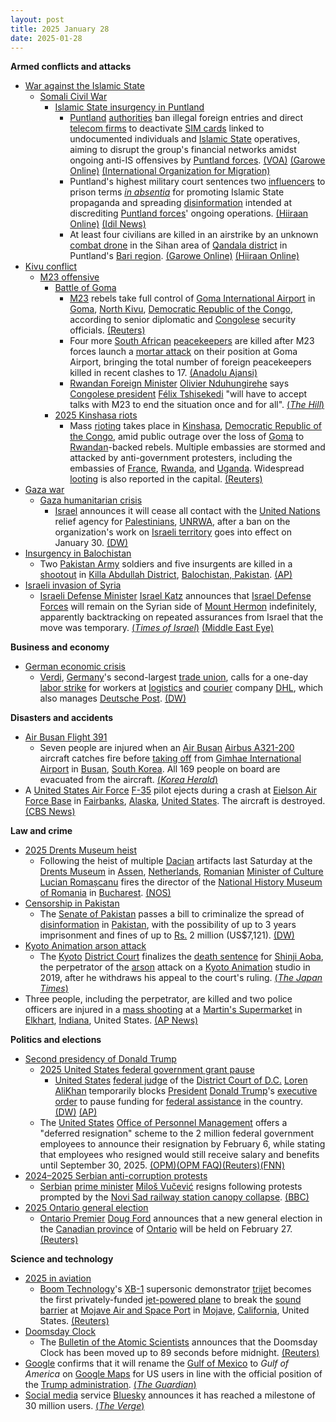 ```yaml
---
layout: post
title: 2025 January 28
date: 2025-01-28
---
```



**Armed conflicts and attacks**

* [War against the Islamic State](https://en.wikipedia.org/wiki/War_against_the_Islamic_State "War against the Islamic State")
  + [Somali Civil War](https://en.wikipedia.org/wiki/Somali_Civil_War_%282009%E2%80%93present%29 "Somali Civil War (2009–present)")
    - [Islamic State insurgency in Puntland](https://en.wikipedia.org/wiki/Islamic_State_insurgency_in_Puntland "Islamic State insurgency in Puntland")
      * [Puntland](https://en.wikipedia.org/wiki/Puntland "Puntland") [authorities](https://en.wikipedia.org/wiki/Government_of_Puntland "Government of Puntland") ban illegal foreign entries and direct [telecom firms](https://en.wikipedia.org/wiki/Telecommunications_company "Telecommunications company") to deactivate [SIM cards](https://en.wikipedia.org/wiki/SIM_card "SIM card") linked to undocumented individuals and [Islamic State](https://en.wikipedia.org/wiki/Islamic_State_%E2%80%93_Somalia_Province "Islamic State – Somalia Province") operatives, aiming to disrupt the group's financial networks amidst ongoing anti-IS offensives by [Puntland forces](https://en.wikipedia.org/wiki/Puntland_Security_Force "Puntland Security Force"). [(VOA)](https://www.voanews.com/a/puntland-blocks-illegal-entry-of-foreigners-in-is-crackdown/7953395.html) [(Garowe Online)](https://www.garoweonline.com/en/news/puntland/somalia-puntland-crackdown-targets-isis-linked-foreigners) [(International Organization for Migration)](https://dtm.iom.int/reports/somalia-border-point-flow-monitoring-november-2024)
      * Puntland's highest military court sentences two [influencers](https://en.wikipedia.org/wiki/Influencer "Influencer") to prison terms *[in absentia](https://en.wikipedia.org/wiki/Trial_in_absentia "Trial in absentia")* for promoting Islamic State propaganda and spreading [disinformation](https://en.wikipedia.org/wiki/Disinformation "Disinformation") intended at discrediting [Puntland forces](https://en.wikipedia.org/wiki/Puntland_Dervish_Force "Puntland Dervish Force")' ongoing operations. [(Hiiraan Online)](https://www.hiiraan.com/news4/2025/Jan/199996/puntland_sentences_two_social_media_influencers_for_supporting_isis.aspx) [(Idil News)](https://www.idilnews.com/puntland-military-court-sentences-two-men-for-promoting-isis-propaganda/)
      * At least four civilians are killed in an airstrike by an unknown [combat drone](https://en.wikipedia.org/wiki/Drone_warfare "Drone warfare") in the Sihan area of [Qandala district](https://en.wikipedia.org/wiki/Qandala_District "Qandala District") in Puntland's [Bari region](https://en.wikipedia.org/wiki/Bari_Region "Bari Region"). [(Garowe Online)](https://www.garoweonline.com/en/news/puntland/somalia-an-airstrike-kills-four-civilians-from-the-same-family-in-puntland) [(Hiiraan Online)](https://www.hiiraan.com/news4/2025/Jan/199995/unidentified_drone_strike_kills_four_civilians_near_isis_stronghold_in_bari_region.aspx)
* [Kivu conflict](https://en.wikipedia.org/wiki/Kivu_conflict "Kivu conflict")
  + [M23 offensive](https://en.wikipedia.org/wiki/M23_offensive_%282022%E2%80%93present%29 "M23 offensive (2022–present)")
    - [Battle of Goma](https://en.wikipedia.org/wiki/Battle_of_Goma_%282025%29 "Battle of Goma (2025)")
      * [M23](https://en.wikipedia.org/wiki/March_23_Movement "March 23 Movement") rebels take full control of [Goma International Airport](https://en.wikipedia.org/wiki/Goma_International_Airport "Goma International Airport") in [Goma](https://en.wikipedia.org/wiki/Goma "Goma"), [North Kivu](https://en.wikipedia.org/wiki/North_Kivu "North Kivu"), [Democratic Republic of the Congo](https://en.wikipedia.org/wiki/Democratic_Republic_of_the_Congo "Democratic Republic of the Congo"), according to senior diplomatic and [Congolese](https://en.wikipedia.org/wiki/Democratic_Republic_of_the_Congo "Democratic Republic of the Congo") security officials. [(Reuters)](https://www.reuters.com/world/africa/congos-m23-rebels-control-goma-airport-diplomatic-security-sources-say-2025-01-28/)
      * Four more [South African](https://en.wikipedia.org/wiki/South_Africa "South Africa") [peacekeepers](https://en.wikipedia.org/wiki/Peacekeeping "Peacekeeping") are killed after M23 forces launch a [mortar attack](https://en.wikipedia.org/wiki/Mortar_%28weapon%29 "Mortar (weapon)") on their position at Goma Airport, bringing the total number of foreign peacekeepers killed in recent clashes to 17. [(Anadolu Ajansi)](https://www.aa.com.tr/en/africa/death-toll-among-peacekeepers-climbs-to-17-in-eastern-democratic-republic-of-congo/3464337)
      * [Rwandan Foreign Minister](https://en.wikipedia.org/wiki/Ministry_of_Foreign_Affairs_and_Cooperation_%28Rwanda%29 "Ministry of Foreign Affairs and Cooperation (Rwanda)") [Olivier Nduhungirehe](https://en.wikipedia.org/wiki/Olivier_Nduhungirehe "Olivier Nduhungirehe") says [Congolese president](https://en.wikipedia.org/wiki/President_of_the_Democratic_Republic_of_the_Congo "President of the Democratic Republic of the Congo") [Félix Tshisekedi](https://en.wikipedia.org/wiki/F%C3%A9lix_Tshisekedi "Félix Tshisekedi") "will have to accept talks with M23 to end the situation once and for all". [(*The Hill*)](https://thehill.com/homenews/ap/ap-international/ap-congos-forces-try-to-slow-rwanda-backed-rebels-in-the-east-as-protests-break-out-in-the-capital/)
    - [2025 Kinshasa riots](https://en.wikipedia.org/wiki/2025_Kinshasa_riots "2025 Kinshasa riots")
      * Mass [rioting](https://en.wikipedia.org/wiki/Riot "Riot") takes place in [Kinshasa](https://en.wikipedia.org/wiki/Kinshasa "Kinshasa"), [Democratic Republic of the Congo](https://en.wikipedia.org/wiki/Democratic_Republic_of_the_Congo "Democratic Republic of the Congo"), amid public outrage over the loss of [Goma](https://en.wikipedia.org/wiki/Goma "Goma") to [Rwandan](https://en.wikipedia.org/wiki/Rwanda "Rwanda")-backed rebels. Multiple embassies are stormed and attacked by anti-government protesters, including the embassies of [France](https://en.wikipedia.org/wiki/France "France"), [Rwanda](https://en.wikipedia.org/wiki/Rwanda "Rwanda"), and [Uganda](https://en.wikipedia.org/wiki/Uganda "Uganda"). Widespread [looting](https://en.wikipedia.org/wiki/Looting "Looting") is also reported in the capital. [(Reuters)](https://www.reuters.com/world/africa/congo-protesters-attack-kinshasa-embassies-over-conflict-east-2025-01-28/)
* [Gaza war](https://en.wikipedia.org/wiki/Gaza_war "Gaza war")
  + [Gaza humanitarian crisis](https://en.wikipedia.org/wiki/Gaza_humanitarian_crisis_%282023%E2%80%93present%29 "Gaza humanitarian crisis (2023–present)")
    - [Israel](https://en.wikipedia.org/wiki/Israel "Israel") announces it will cease all contact with the [United Nations](https://en.wikipedia.org/wiki/United_Nations "United Nations") relief agency for [Palestinians](https://en.wikipedia.org/wiki/Palestinians "Palestinians"), [UNRWA](https://en.wikipedia.org/wiki/UNRWA "UNRWA"), after a ban on the organization's work on [Israeli territory](https://en.wikipedia.org/wiki/Borders_of_Israel "Borders of Israel") goes into effect on January 30. [(DW)](https://www.dw.com/en/israel-to-cease-all-contact-with-unrwa-aid-agency/a-71439020)
* [Insurgency in Balochistan](https://en.wikipedia.org/wiki/Insurgency_in_Balochistan "Insurgency in Balochistan")
  + Two [Pakistan Army](https://en.wikipedia.org/wiki/Pakistan_Army "Pakistan Army") soldiers and five insurgents are killed in a [shootout](https://en.wikipedia.org/wiki/Shootout "Shootout") in [Killa Abdullah District](https://en.wikipedia.org/wiki/Killa_Abdullah_District "Killa Abdullah District"), [Balochistan, Pakistan](https://en.wikipedia.org/wiki/Balochistan%2C_Pakistan "Balochistan, Pakistan"). [(AP)](https://apnews.com/article/pakistan-militant-attack-security-post-balochistan-878ecfcbaf2174a672049b09226814c8)
* [Israeli invasion of Syria](https://en.wikipedia.org/wiki/Israeli_invasion_of_Syria_%282024%E2%80%93present%29 "Israeli invasion of Syria (2024–present)")
  + [Israeli Defense Minister](https://en.wikipedia.org/wiki/Israeli_Defense_Minister "Israeli Defense Minister") [Israel Katz](https://en.wikipedia.org/wiki/Israel_Katz "Israel Katz") announces that [Israel Defense Forces](https://en.wikipedia.org/wiki/Israel_Defense_Forces "Israel Defense Forces") will remain on the Syrian side of [Mount Hermon](https://en.wikipedia.org/wiki/Mount_Hermon "Mount Hermon") indefinitely, apparently backtracking on repeated assurances from Israel that the move was temporary. [(*Times of Israel*)](https://www.timesofisrael.com/defense-minister-in-syria-buffer-zone-says-idf-to-stay-indefinitely/) [(Middle East Eye)](https://www.middleeasteye.net/news/israeli-army-stay-jenin-syria-defence-minister)

**Business and economy**

* [German economic crisis](https://en.wikipedia.org/wiki/German_economic_crisis_%282022%E2%80%93present%29 "German economic crisis (2022–present)")
  + [Verdi](https://en.wikipedia.org/wiki/Ver.di "Ver.di"), [Germany](https://en.wikipedia.org/wiki/Germany "Germany")'s second-largest [trade union](https://en.wikipedia.org/wiki/Trade_union "Trade union"), calls for a one-day [labor strike](https://en.wikipedia.org/wiki/Labor_strike "Labor strike") for workers at [logistics](https://en.wikipedia.org/wiki/Logistics "Logistics") and [courier](https://en.wikipedia.org/wiki/Courier "Courier") company [DHL](https://en.wikipedia.org/wiki/DHL "DHL"), which also manages [Deutsche Post](https://en.wikipedia.org/wiki/Deutsche_Post "Deutsche Post"). [(DW)](https://www.dw.com/en/germany-verdi-union-calls-dhl-strike/a-71431352)

**Disasters and accidents**

* [Air Busan Flight 391](https://en.wikipedia.org/wiki/Air_Busan_Flight_391 "Air Busan Flight 391")
  + Seven people are injured when an [Air Busan](https://en.wikipedia.org/wiki/Air_Busan "Air Busan") [Airbus A321-200](https://en.wikipedia.org/wiki/Airbus_A321-200 "Airbus A321-200") aircraft catches fire before [taking off](https://en.wikipedia.org/wiki/Takeoff "Takeoff") from [Gimhae International Airport](https://en.wikipedia.org/wiki/Gimhae_International_Airport "Gimhae International Airport") in [Busan](https://en.wikipedia.org/wiki/Busan "Busan"), [South Korea](https://en.wikipedia.org/wiki/South_Korea "South Korea"). All 169 people on board are evacuated from the aircraft. [(*Korea Herald*)](https://www.koreaherald.com/article/10408402)
* A [United States Air Force](https://en.wikipedia.org/wiki/United_States_Air_Force "United States Air Force") [F-35](https://en.wikipedia.org/wiki/F-35 "F-35") pilot ejects during a crash at [Eielson Air Force Base](https://en.wikipedia.org/wiki/Eielson_Air_Force_Base "Eielson Air Force Base") in [Fairbanks](https://en.wikipedia.org/wiki/Fairbanks%2C_Alaska "Fairbanks, Alaska"), [Alaska](https://en.wikipedia.org/wiki/Alaska "Alaska"), [United States](https://en.wikipedia.org/wiki/United_States "United States"). The aircraft is destroyed. [(CBS News)](https://www.cbsnews.com/amp/news/f35-fighter-jet-crash-alaska-air-force-base/)

**Law and crime**

* [2025 Drents Museum heist](https://en.wikipedia.org/wiki/2025_Drents_Museum_heist "2025 Drents Museum heist")
  + Following the heist of multiple [Dacian](https://en.wikipedia.org/wiki/Dacians "Dacians") artifacts last Saturday at the [Drents Museum](https://en.wikipedia.org/wiki/Drents_Museum "Drents Museum") in [Assen](https://en.wikipedia.org/wiki/Assen "Assen"), [Netherlands](https://en.wikipedia.org/wiki/Netherlands "Netherlands"), [Romanian](https://en.wikipedia.org/wiki/Romania "Romania") [Minister of Culture](https://en.wikipedia.org/wiki/Ministry_of_Culture_%28Romania%29 "Ministry of Culture (Romania)") [Lucian Romașcanu](https://en.wikipedia.org/wiki/Lucian_Roma%C8%99canu "Lucian Romașcanu") fires the director of the [National History Museum of Romania](https://en.wikipedia.org/wiki/National_History_Museum_of_Romania "National History Museum of Romania") in [Bucharest](https://en.wikipedia.org/wiki/Bucharest "Bucharest"). [(NOS)](https://nos.nl/artikel/2553649-verdachten-kunstroof-komen-uit-noord-holland-directeur-roemeens-museum-ontslagen)
* [Censorship in Pakistan](https://en.wikipedia.org/wiki/Censorship_in_Pakistan "Censorship in Pakistan")
  + The [Senate of Pakistan](https://en.wikipedia.org/wiki/Senate_of_Pakistan "Senate of Pakistan") passes a bill to criminalize the spread of [disinformation](https://en.wikipedia.org/wiki/Disinformation "Disinformation") in [Pakistan](https://en.wikipedia.org/wiki/Pakistan "Pakistan"), with the possibility of up to 3 years imprisonment and fines of up to [Rs.](https://en.wikipedia.org/wiki/Pakistani_rupee "Pakistani rupee") 2 million (US$7,121). [(DW)](https://www.dw.com/en/pakistan-social-media-fake-news-law/a-71433026)
* [Kyoto Animation arson attack](https://en.wikipedia.org/wiki/Kyoto_Animation_arson_attack "Kyoto Animation arson attack")
  + The [Kyoto](https://en.wikipedia.org/wiki/Kyoto "Kyoto") [District Court](https://en.wikipedia.org/wiki/Public_Prosecutors_Office_%28Japan%29#District_Public_Prosecutors_Office "Public Prosecutors Office (Japan)") finalizes the [death sentence](https://en.wikipedia.org/wiki/Death_sentence "Death sentence") for [Shinji Aoba](https://en.wikipedia.org/wiki/Kyoto_Animation_arson_attack#Perpetrator "Kyoto Animation arson attack"), the perpetrator of the [arson](https://en.wikipedia.org/wiki/Arson "Arson") attack on a [Kyoto Animation](https://en.wikipedia.org/wiki/Kyoto_Animation "Kyoto Animation") studio in 2019, after he withdraws his appeal to the court's ruling. [(*The Japan Times*)](https://www.japantimes.co.jp/news/2025/01/28/japan/crime-legal/kyoani-death-penalty-finalized/)
* Three people, including the perpetrator, are killed and two police officers are injured in a [mass shooting](https://en.wikipedia.org/wiki/Mass_shooting "Mass shooting") at a [Martin's Supermarket](https://en.wikipedia.org/wiki/Spartan_Nash#Retail_chains "Spartan Nash") in [Elkhart](https://en.wikipedia.org/wiki/Elkhart%2C_Indiana "Elkhart, Indiana"), [Indiana](https://en.wikipedia.org/wiki/Indiana "Indiana"), United States. [(AP News)](https://apnews.com/article/grocery-store-shooting-police-elkhart-indiana-92f58b0f4dce09296dab6e5e80431735)

**Politics and elections**

* [Second presidency of Donald Trump](https://en.wikipedia.org/wiki/Second_presidency_of_Donald_Trump "Second presidency of Donald Trump")
  + [2025 United States federal government grant pause](https://en.wikipedia.org/wiki/2025_United_States_federal_government_grant_pause "2025 United States federal government grant pause")
    - [United States](https://en.wikipedia.org/wiki/United_States "United States") [federal judge](https://en.wikipedia.org/wiki/United_States_federal_judge "United States federal judge") of the [District Court of D.C.](https://en.wikipedia.org/wiki/United_States_District_Court_for_the_District_of_Columbia "United States District Court for the District of Columbia") [Loren AliKhan](https://en.wikipedia.org/wiki/Loren_AliKhan "Loren AliKhan") temporarily blocks [President](https://en.wikipedia.org/wiki/President_of_the_United_States "President of the United States") [Donald Trump](https://en.wikipedia.org/wiki/Donald_Trump "Donald Trump")'s [executive order](https://en.wikipedia.org/wiki/List_of_executive_orders_in_the_second_presidency_of_Donald_Trump "List of executive orders in the second presidency of Donald Trump") to pause funding for [federal assistance](https://en.wikipedia.org/wiki/Administration_of_federal_assistance_in_the_United_States "Administration of federal assistance in the United States") in the country. [(DW)](https://www.dw.com/en/us-judge-temporarily-blocks-trumps-freeze-on-federal-aid/a-71440078) [(AP)](https://apnews.com/article/donald-trump-pause-federal-grants-aid-f9948b9996c0ca971f0065fac85737ce)
  + The [United States](https://en.wikipedia.org/wiki/United_States "United States") [Office of Personnel Management](https://en.wikipedia.org/wiki/United_States_Office_of_Personnel_Management "United States Office of Personnel Management") offers a "deferred resignation" scheme to the 2 million federal government employees to announce their resignation by February 6, while stating that employees who resigned would still receive salary and benefits until September 30, 2025. [(OPM)](https://www.opm.gov/fork)[(OPM FAQ)](https://www.opm.gov/fork/faq)[(Reuters)](https://www.reuters.com/world/us/white-house-offers-incentives-federal-employees-resign-warns-downsizing-2025-01-28/)[(FNN)](https://federalnewsnetwork.com/workforce/2025/01/trump-administration-offers-most-feds-deferred-resignation-if-they-quit-by-next-week/)
* [2024–2025 Serbian anti-corruption protests](https://en.wikipedia.org/wiki/2024%E2%80%932025_Serbian_anti-corruption_protests "2024–2025 Serbian anti-corruption protests")
  + [Serbian](https://en.wikipedia.org/wiki/Serbia "Serbia") [prime minister](https://en.wikipedia.org/wiki/Prime_Minister_of_Serbia "Prime Minister of Serbia") [Miloš Vučević](https://en.wikipedia.org/wiki/Milo%C5%A1_Vu%C4%8Devi%C4%87 "Miloš Vučević") resigns following protests prompted by the [Novi Sad railway station canopy collapse](https://en.wikipedia.org/wiki/Novi_Sad_railway_station_canopy_collapse "Novi Sad railway station canopy collapse"). [(BBC)](https://www.bbc.com/news/articles/c1m5x1j3p2yo)
* [2025 Ontario general election](https://en.wikipedia.org/wiki/2025_Ontario_general_election "2025 Ontario general election")
  + [Ontario Premier](https://en.wikipedia.org/wiki/Premier_of_Ontario "Premier of Ontario") [Doug Ford](https://en.wikipedia.org/wiki/Doug_Ford "Doug Ford") announces that a new general election in the [Canadian province](https://en.wikipedia.org/wiki/Provinces_and_territories_of_Canada "Provinces and territories of Canada") of [Ontario](https://en.wikipedia.org/wiki/Ontario "Ontario") will be held on February 27. [(Reuters)](https://www.reuters.com/world/americas/canadas-most-populous-province-ontario-vote-feb-27-2025-01-28/)

**Science and technology**

* [2025 in aviation](https://en.wikipedia.org/wiki/2025_in_aviation "2025 in aviation")
  + [Boom Technology](https://en.wikipedia.org/wiki/Boom_Technology "Boom Technology")'s [XB-1](https://en.wikipedia.org/wiki/Boom_XB-1 "Boom XB-1") supersonic demonstrator [trijet](https://en.wikipedia.org/wiki/Trijet "Trijet") becomes the first privately-funded [jet-powered plane](https://en.wikipedia.org/wiki/Jet_aircraft "Jet aircraft") to break the [sound barrier](https://en.wikipedia.org/wiki/Speed_of_sound "Speed of sound") at [Mojave Air and Space Port](https://en.wikipedia.org/wiki/Mojave_Air_and_Space_Port "Mojave Air and Space Port") in [Mojave](https://en.wikipedia.org/wiki/Mojave%2C_California "Mojave, California"), [California](https://en.wikipedia.org/wiki/California "California"), United States. [(Reuters)](https://www.reuters.com/business/aerospace-defense/boom-supersonic-xb-1-breaks-sound-barrier-over-mojave-desert-2025-01-28/)
* [Doomsday Clock](https://en.wikipedia.org/wiki/Doomsday_Clock "Doomsday Clock")
  + The [Bulletin of the Atomic Scientists](https://en.wikipedia.org/wiki/Bulletin_of_the_Atomic_Scientists "Bulletin of the Atomic Scientists") announces that the Doomsday Clock has been moved up to 89 seconds before midnight. [(Reuters)](https://www.reuters.com/world/atomic-scientists-adjust-doomsday-clock-closer-than-ever-midnight-2025-01-28/)
* [Google](https://en.wikipedia.org/wiki/Google "Google") confirms that it will rename the [Gulf of Mexico](https://en.wikipedia.org/wiki/Gulf_of_Mexico "Gulf of Mexico") to *Gulf of America* on [Google Maps](https://en.wikipedia.org/wiki/Google_Maps "Google Maps") for US users in line with the official position of the [Trump administration](https://en.wikipedia.org/wiki/Second_presidency_of_Donald_Trump "Second presidency of Donald Trump"). [(*The Guardian*)](https://www.theguardian.com/technology/2025/jan/28/google-maps-will-rename-gulf-of-mexico-as-gulf-of-america-in-us)
* [Social media](https://en.wikipedia.org/wiki/Social_media "Social media") service [Bluesky](https://en.wikipedia.org/wiki/Bluesky "Bluesky") announces it has reached a milestone of 30 million users. [(*The Verge*)](https://www.theverge.com/news/602049/bluesky-now-has-30-million-users)
